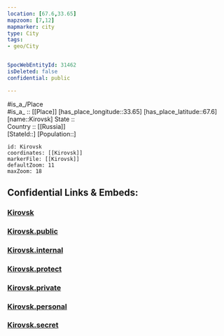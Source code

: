 ```yaml
---
location: [67.6,33.65] 
mapzoom: [7,12] 
mapmarker: city 
type: City
tags:
- geo/City


SpocWebEntityId: 31462
isDeleted: false
confidential: public

---
```

#is_a_/Place  
#is_a_ :: [[Place]] 
[has_place_longitude::33.65] 
[has_place_latitude::67.6] 
[name::Kirovsk] 
State ::  
Country :: [[Russia]]  
[StateId::] 
[Population::] 



```leaflet
id: Kirovsk
coordinates: [[Kirovsk]] 
markerFile: [[Kirovsk]] 
defaultZoom: 11 
maxZoom: 18
```


## Confidential Links & Embeds: 

### [Kirovsk](/_Standards/Earth/Continent/Europe/Europe~East/Russia/Russia~NorthWest/Murmansk_Oblast/City/Kirovsk.md) 

### [Kirovsk.public](/_public/Earth/Continent/Europe/Europe~East/Russia/Russia~NorthWest/Murmansk_Oblast/City/Kirovsk.public.md) 

### [Kirovsk.internal](/_internal/Earth/Continent/Europe/Europe~East/Russia/Russia~NorthWest/Murmansk_Oblast/City/Kirovsk.internal.md) 

### [Kirovsk.protect](/_protect/Earth/Continent/Europe/Europe~East/Russia/Russia~NorthWest/Murmansk_Oblast/City/Kirovsk.protect.md) 

### [Kirovsk.private](/_private/Earth/Continent/Europe/Europe~East/Russia/Russia~NorthWest/Murmansk_Oblast/City/Kirovsk.private.md) 

### [Kirovsk.personal](/_personal/Earth/Continent/Europe/Europe~East/Russia/Russia~NorthWest/Murmansk_Oblast/City/Kirovsk.personal.md) 

### [Kirovsk.secret](/_secret/Earth/Continent/Europe/Europe~East/Russia/Russia~NorthWest/Murmansk_Oblast/City/Kirovsk.secret.md)

